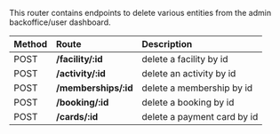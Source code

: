 This router contains endpoints to delete various entities from the admin backoffice/user dashboard.

| Method | Route | Description |
|:----------|:------|:-------|
|POST|**/facility/:id**|delete a facility by id
|POST|**/activity/:id**|delete an activity by id
|POST|**/memberships/:id**|delete a membership by id
|POST|**/booking/:id**|delete a booking by id
|POST|**/cards/:id**|delete a payment card by id


